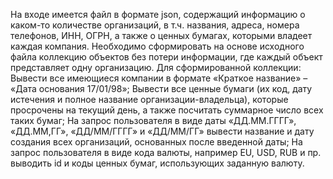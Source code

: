 На входе имеется файл в формате json, содержащий информацию о каком-то количестве
организаций, в т.ч. названия, адреса, номера телефонов, ИНН, ОГРН, а также о ценных
бумагах, которыми владеет каждая компания.
Необходимо сформировать на основе исходного файла коллекцию объектов без потери
информации, где каждый объект представляет одну организацию.
Для сформированной коллекции:
Вывести все имеющиеся компании в формате «Краткое название» – «Дата основания 17/01/98»;
Вывести все ценные бумаги (их код, дату истечения и полное название организации-владельца),
которые просрочены на текущий день, а также посчитать суммарное число всех таких бумаг;
На запрос пользователя в виде даты «ДД.ММ.ГГГГ», «ДД.ММ,ГГ», «ДД/ММ/ГГГГ» и «ДД/ММ/ГГ»
вывести название и дату создания всех организаций, основанных после введенной даты;
На запрос пользователя в виде кода валюты, например EU, USD, RUB и пр. выводить id и коды
ценных бумаг, использующих заданную валюту.